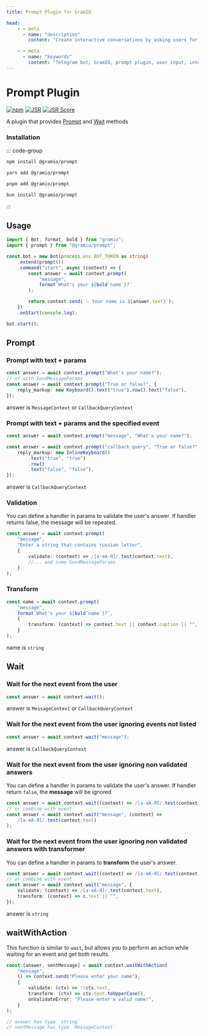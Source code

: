 ```yaml
---
title: Prompt Plugin for GramIO

head:
    - - meta
      - name: "description"
        content: "Create interactive conversations by asking users for input in your Telegram bot with the prompt plugin."

    - - meta
      - name: "keywords"
        content: "Telegram bot, GramIO, prompt plugin, user input, interactive bots, conversation flow, dialog management, form filling, user data collection, sequential questions, validation, interactive commands, user response handling, chat-based forms, TypeScript, Deno, Bun, Node.js, bot conversation"
---
```


# Prompt Plugin

<div class="badges">

[![npm](https://img.shields.io/npm/v/@gramio/prompt?logo=npm&style=flat&labelColor=000&color=3b82f6)](https://www.npmjs.org/package/@gramio/prompt)
[![JSR](https://jsr.io/badges/@gramio/prompt)](https://jsr.io/@gramio/prompt)
[![JSR Score](https://jsr.io/badges/@gramio/prompt/score)](https://jsr.io/@gramio/prompt)

</div>

A plugin that provides [Prompt](#prompt) and [Wait](#wait) methods

### Installation

::: code-group

```bash [npm]
npm install @gramio/prompt
```

```bash [yarn]
yarn add @gramio/prompt
```

```bash [pnpm]
pnpm add @gramio/prompt
```

```bash [bun]
bun install @gramio/prompt
```

:::

## Usage

```ts
import { Bot, format, bold } from "gramio";
import { prompt } from "@gramio/prompt";

const bot = new Bot(process.env.BOT_TOKEN as string)
    .extend(prompt())
    .command("start", async (context) => {
        const answer = await context.prompt(
            "message",
            format`What's your ${bold`name`}?`
        );

        return context.send(`✨ Your name is ${answer.text}`);
    })
    .onStart(console.log);

bot.start();
```

## Prompt

### Prompt with text + params

```ts
const answer = await context.prompt("What's your name?");
// or with SendMessageParams
const answer = await context.prompt("True or false?", {
    reply_markup: new Keyboard().text("true").row().text("false"),
});
```

answer is `MessageContext` or `CallbackQueryContext`

### Prompt with text + params and the specified event

```ts
const answer = await context.prompt("message", "What's your name?");

const answer = await context.prompt("callback_query", "True or false?", {
    reply_markup: new InlineKeyboard()
        .text("true", "true")
        .row()
        .text("false", "false"),
});
```

answer is `CallbackQueryContext`

### Validation

You can define a handler in params to validate the user's answer.
If handler returns false, the message will be repeated.

```ts
const answer = await context.prompt(
    "message",
    "Enter a string that contains russian letter",
    {
        validate: (context) => /[а-яА-Я]/.test(context.text),
        //... and some SendMessageParams
    }
);
```

### Transform

```ts
const name = await context.prompt(
    "message",
    format`What's your ${bold`name`}?`,
    {
        transform: (context) => context.text || context.caption || "",
    }
);
```

name is `string`

## Wait

### Wait for the next event from the user

```ts
const answer = await context.wait();
```

answer is `MessageContext` or `CallbackQueryContext`

### Wait for the next event from the user ignoring events not listed

```ts
const answer = await context.wait("message");
```

answer is `CallbackQueryContext`

### Wait for the next event from the user ignoring non validated answers

You can define a handler in params to validate the user's answer.
If handler return `false`, the **message** will be ignored

```ts
const answer = await context.wait((context) => /[а-яА-Я]/.test(context.text));
// or combine with event
const answer = await context.wait("message", (context) =>
    /[а-яА-Я]/.test(context.text)
);
```

### Wait for the next event from the user ignoring non validated answers with transformer

You can define a handler in params to **transform** the user's answer.

```ts
const answer = await context.wait((context) => /[а-яА-Я]/.test(context.text));
// or combine with event
const answer = await context.wait("message", {
    validate: (context) => /[а-яА-Я]/.test(context.text),
    transform: (context) => c.text || "",
});
```

answer is `string`

## waitWithAction

This function is similar to `wait`, but allows you to perform an action while waiting for an event and get both results.

```ts
const [answer, sentMessage] = await context.waitWithAction(
    "message",
    () => context.send("Please enter your name"),
    {
        validate: (ctx) => !!ctx.text,
        transform: (ctx) => ctx.text.toUpperCase(),
        onValidateError: "Please enter a valid name!",
    }
);

// answer has type `string`
// sentMessage has type `MessageContext`
```
